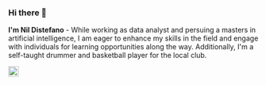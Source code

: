 ### Hi there 👋

**I'm Nil Distefano** - While working as data analyst and persuing a masters in artificial intelligence, I am eager to enhance my skills in the field and engage with individuals for learning opportunities along the way. Additionally, I'm a self-taught drummer and basketball player for the local club.

<a href="https://www.linkedin.com/in/nildistefano"><img align="left" src="https://raw.githubusercontent.com/yushi1007/yushi1007/main/images/linkedin.svg" alt="Nil Distefano | LinkedIn" width="21px"/></a>


<!--
**nildistefano/nildistefano** is a ✨ _special_ ✨ repository because its `README.md` (this file) appears on your GitHub profile.

Here are some ideas to get you started:

- 🔭 I’m currently working on ...
- 🌱 I’m currently learning ...
- 👯 I’m looking to collaborate on ...
- 🤔 I’m looking for help with ...
- 💬 Ask me about ...
- 📫 How to reach me: ...
- 😄 Pronouns: ...
- ⚡ Fun fact: ...
-->
